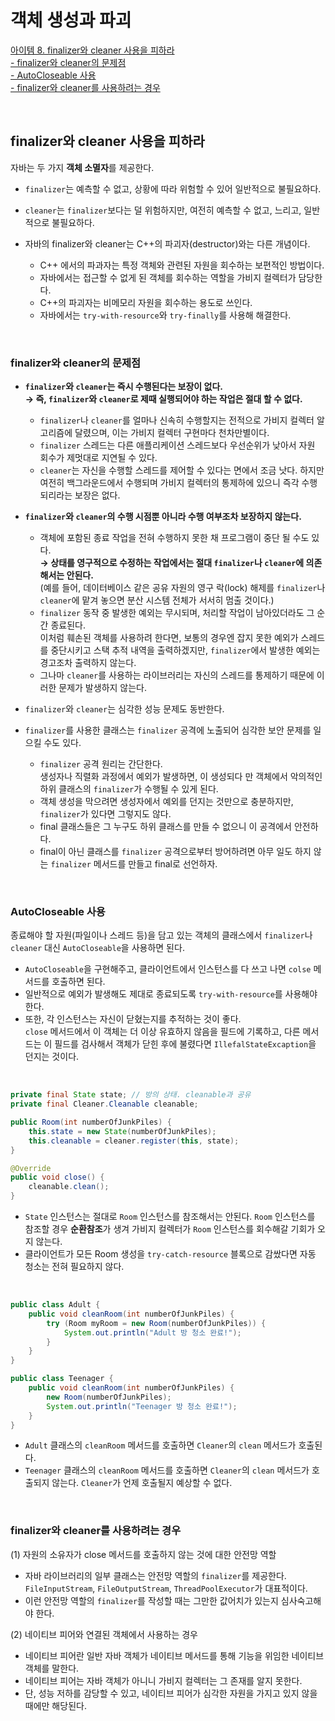 # 객체 생성과 파괴

[아이템 8. finalizer와 cleaner 사용을 피하라](#finalizer와-cleaner-사용을-피하라)  
[- finalizer와 cleaner의 문제점](#finalizer와-cleaner의-문제점)  
[- AutoCloseable 사용](#AutoCloseable-사용)  
[- finalizer와 cleaner를 사용하려는 경우](#finalizer와-cleaner를-사용하려는-경우)

<br>

## finalizer와 cleaner 사용을 피하라

자바는 두 가지 **객체 소멸자**를 제공한다.

- `finalizer`는 예측할 수 없고, 상황에 따라 위험할 수 있어 일반적으로 불필요하다.
- `cleaner`는 `finalizer`보다는 덜 위험하지만, 여전히 예측할 수 없고, 느리고, 일반적으로 불필요하다.


- 자바의 finalizer와 cleaner는 C++의 파괴자(destructor)와는 다른 개념이다.
    - C++ 에서의 파과자는 특정 객체와 관련된 자원을 회수하는 보편적인 방법이다.
    - 자바에서는 접근할 수 없게 된 객체를 회수하는 역할을 가비지 컬렉터가 담당한다.
    - C++의 파괴자는 비메모리 자원을 회수하는 용도로 쓰인다.
    - 자바에서는 `try-with-resource`와 `try-finally`를 사용해 해결한다.


<br>


### finalizer와 cleaner의 문제점

- **`finalizer`와 `cleaner`는 즉시 수행된다는 보장이 없다.**  
  **→ 즉, `finalizer`와 `cleaner`로 제때 실행되어야 하는 작업은 절대 할 수 없다.**

    - `finalizer`나 `cleaner`를 얼마나 신속히 수행할지는 전적으로 가비지 컬렉터 알고리즘에 달렸으며, 이는 가비지 컬렉터 구현마다 천차만별이다.
    - `finalizer` 스레드는 다른 애플리케이션 스레드보다 우선순위가 낮아서 자원 회수가 제멋대로 지연될 수 있다.
    - `cleaner`는 자신을 수행할 스레드를 제어할 수 있다는 면에서 조금 낫다. 하지만 여전히 백그라운드에서 수행되며 가비지 컬렉터의 통제하에 있으니 즉각 수행되리라는 보장은 없다.


- **`finalizer`와 `cleaner`의 수행 시점뿐 아니라 수행 여부조차 보장하지 않는다.**
    - 객체에 포함된 종료 작업을 전혀 수행하지 못한 채 프로그램이 중단 될 수도 있다.  
      **→ 상태를 영구적으로 수정하는 작업에서는 절대 `finalizer`나 `cleaner`에 의존해서는 안된다.**  
      (예를 들어, 데이터베이스 같은 공유 자원의 영구 락(lock) 해제를 `finalizer`나 `cleaner`에 맡겨 놓으면 분산 시스템 전체가 서서히 멈출 것이다.)
    - `finalizer` 동작 중 발생한 예외는 무시되며, 처리할 작업이 남아있더라도 그 순간 종료된다.  
      이처럼 훼손된 객체를 사용하려 한다면, 보통의 경우엔 잡지 못한 예외가 스레드를 중단시키고 스택 추적 내역을 출력하겠지만, `finalizer`에서 발생한 예외는 경고조차 출력하지 않는다.
    - 그나마 `cleaner`를 사용하는 라이브러리는 자신의 스레드를 통제하기 때문에 이러한 문제가 발생하지 않는다.


- `finalizer`와 `cleaner`는 심각한 성능 문제도 동반한다.


- `finalizer`를 사용한 클래스는 `finalizer` 공격에 노출되어 심각한 보안 문제를 일으킬 수도 있다.
    - `finalizer` 공격 원리는 간단한다.  
      생성자나 직렬화 과정에서 예외가 발생하면, 이 생성되다 만 객체에서 악의적인 하위 클래스의 `finalizer`가 수행될 수 있게 된다.
    - 객체 생성을 막으려면 생성자에서 예외를 던지는 것만으로 충분하지만, `finalizer`가 있다면 그렇지도 않다.
    - final 클래스들은 그 누구도 하위 클래스를 만들 수 없으니 이 공격에서 안전하다.
    - final이 아닌 클래스를 `finalizer` 공격으로부터 방어하려면 아무 일도 하지 않는 `finalizer` 메서드를 만들고 final로 선언하자.


<br>


### AutoCloseable 사용

종료해야 할 자원(파일이나 스레드 등)을 담고 있는 객체의 클래스에서 `finalizer`나 `cleaner` 대신 `AutoCloseable`을 사용하면 된다.
  - `AutoCloseable`을 구현해주고, 클라이언트에서 인스턴스를 다 쓰고 나면 `colse` 메서드를 호출하면 된다.
  - 일반적으로 예외가 발생해도 제대로 종료되도록 `try-with-resource`를 사용해야 한다.
  - 또한, 각 인스턴스는 자신이 닫혔는지를 추적하는 것이 좋다.  
    `close` 메서드에서 이 객체는 더 이상 유효하지 않음을 필드에 기록하고, 다른 메서드는 이 필드를 검사해서 객체가 닫힌 후에 불렸다면 `IllefalStateExcaption`을 던지는 것이다.
  
  <br>
  
  ```java
  private final State state; // 방의 상태. cleanable과 공유
  private final Cleaner.Cleanable cleanable;
  
  public Room(int numberOfJunkPiles) {
      this.state = new State(numberOfJunkPiles);
      this.cleanable = cleaner.register(this, state);
  }
  
  @Override
  public void close() {
      cleanable.clean();
  }
  ```

  - `State` 인스턴스는 절대로 `Room` 인스턴스를 참조해서는 안된다. `Room` 인스턴스를 참조할 경우 **순환참조**가 생겨 가비지 컬렉터가 `Room` 인스턴스를 회수해갈 기회가 오지 않는다.
  - 클라이언트가 모든 Room 생성을 `try-catch-resource` 블록으로 감쌌다면 자동 청소는 전혀 필요하지 않다.
  
  <br>
  
  ```java
  public class Adult {
      public void cleanRoom(int numberOfJunkPiles) {
          try (Room myRoom = new Room(numberOfJunkPiles)) {
              System.out.println("Adult 방 청소 완료!");
          }
      }
  }
  ```

  ```java
  public class Teenager {
      public void cleanRoom(int numberOfJunkPiles) {
          new Room(numberOfJunkPiles);
          System.out.println("Teenager 방 청소 완료!");
      }
  }
  ```
  - `Adult` 클래스의 `cleanRoom` 메서드를 호출하면 `Cleaner`의 `clean` 메서드가 호출된다.
  - `Teenager` 클래스의 `cleanRoom` 메서드를 호출하면 `Cleaner`의 `clean` 메서드가 호출되지 않는다. `Cleaner`가 언제 호출될지 예상할 수 없다.
  

<br>


### finalizer와 cleaner를 사용하려는 경우  

(1) 자원의 소유자가 close 메서드를 호출하지 않는 것에 대한 안전망 역할
  - 자바 라이브러리의 일부 클래스는 안전망 역할의 `finalizer`를 제공한다.  
    `FileInputStream`, `FileOutputStream`, `ThreadPoolExecutor`가 대표적이다.
  - 이런 안전망 역할의 `finalizer`를 작성할 때는 그만한 값어치가 있는지 심사숙고해야 한다.


(2) 네이티브 피어와 연결된 객체에서 사용하는 경우
  - 네이티브 피어란 일반 자바 객체가 네이티브 메서드를 통해 기능을 위임한 네이티브 객체를 말한다.
  - 네이티브 피어는 자바 객체가 아니니 가비지 컬렉터는 그 존재를 알지 못한다.
  - 단, 성능 저하를 감당할 수 있고, 네이티브 피어가 심각한 자원을 가지고 있지 않을 때에만 해당된다.


<br>
